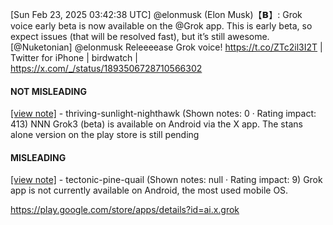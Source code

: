 [Sun Feb 23, 2025 03:42:38 UTC] @elonmusk (Elon Musk)【𝗕】: Grok voice early beta is now available on the @Grok app.  This is early beta, so expect issues (that will be resolved fast), but it’s still awesome. [@Nuketonian] @elonmusk Releeeease Grok voice! https://t.co/ZTc2il3I2T | Twitter for iPhone | birdwatch | https://x.com/_/status/1893506728710566302

#### NOT MISLEADING

[[view note]](https://x.com/i/birdwatch/n/1893573993472680346) - thriving-sunlight-nighthawk (Shown notes: 0 · Rating impact: 413)
NNN
Grok3 (beta) is available on Android via the X app. The stans alone version on the play store is still pending

#### MISLEADING

[[view note]](https://x.com/i/birdwatch/n/1893559262879850828) - tectonic-pine-quail (Shown notes: null · Rating impact: 9)
Grok app is not currently available on Android, the most used mobile OS.

https://play.google.com/store/apps/details?id=ai.x.grok

